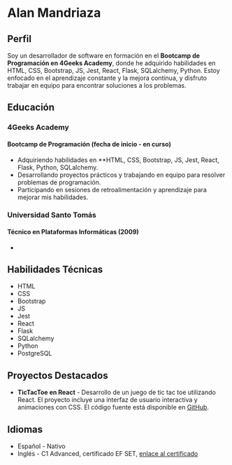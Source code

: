 # Alan Mandriaza

## Perfil

Soy un desarrollador de software en formación en el **Bootcamp de Programación en 4Geeks Academy**, donde he adquirido habilidades en HTML, CSS, Bootstrap, JS, Jest, React, Flask, SQLalchemy, Python. Estoy enfocado en el aprendizaje constante y la mejora continua, y disfruto trabajar en equipo para encontrar soluciones a los problemas.

## Educación

### 4Geeks Academy
#### Bootcamp de Programación (fecha de inicio - en curso)

- Adquiriendo habilidades en **HTML, CSS, Bootstrap, JS, Jest, React, Flask, Python, SQLalchemy.
- Desarrollando proyectos prácticos y trabajando en equipo para resolver problemas de programación.
- Participando en sesiones de retroalimentación y aprendizaje para mejorar mis habilidades.


### Universidad Santo Tomás
#### Técnico en Plataformas Informáticas (2009)

-

## Habilidades Técnicas

- HTML
- CSS
- Bootstrap
- JS
- Jest
- React
- Flask
- SQLalchemy
- Python
- PostgreSQL

## Proyectos Destacados

- **TicTacToe en React** - Desarrollo de un juego de tic tac toe utilizando React. El proyecto incluye una interfaz de usuario interactiva y animaciones con CSS. El código fuente está disponible en [GitHub](https://github.com/AlanMandriaza/TicTacToe-en-React).



## Idiomas

- Español - Nativo
- Inglés - C1 Advanced, certificado EF SET, [enlace al certificado](https://www.efset.org/cert/XMCCB7)





